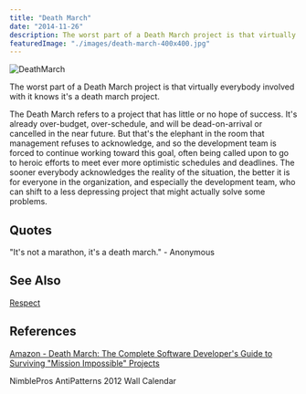 ```yaml
---
title: "Death March"
date: "2014-11-26"
description: The worst part of a Death March project is that virtually everybody involved with it knows it's a death march project.
featuredImage: "./images/death-march-400x400.jpg"
---
```


![DeathMarch](images/death-march-400x400.jpg)

The worst part of a Death March project is that virtually everybody involved with it knows it's a death march project.

The Death March refers to a project that has little or no hope of success. It's already over-budget, over-schedule, and will be dead-on-arrival or cancelled in the near future. But that's the elephant in the room that management refuses to acknowledge, and so the development team is forced to continue working toward this goal, often being called upon to go to heroic efforts to meet ever more optimistic schedules and deadlines. The sooner everybody acknowledges the reality of the situation, the better it is for everyone in the organization, and especially the development team, who can shift to a less depressing project that might actually solve some problems.

## Quotes

"It's not a marathon, it's a death march." - Anonymous

## See Also

[Respect](/values/respect)

## References

[Amazon - Death March: The Complete Software Developer's Guide to Surviving "Mission Impossible" Projects](http://amzn.to/vGzBs0)

NimblePros AntiPatterns 2012 Wall Calendar

